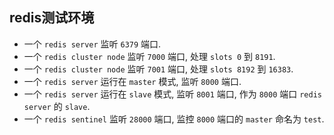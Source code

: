 ## redis测试环境

* 一个 `redis server` 监听 `6379` 端口.
* 一个 `redis cluster node` 监听 `7000` 端口, 处理 `slots 0` 到 `8191`.
* 一个 `redis cluster node` 监听 `7001` 端口, 处理 `slots 8192` 到 `16383`.
* 一个 `redis server` 运行在 `master` 模式, 监听 `8000` 端口.
* 一个 `redis server` 运行在 `slave` 模式, 监听 `8001` 端口, 作为 `8000` 端口 `redis server` 的 `slave`.
* 一个 `redis sentinel` 监听 `28000` 端口, 监控 `8000` 端口的 `master` 命名为 `test`.
